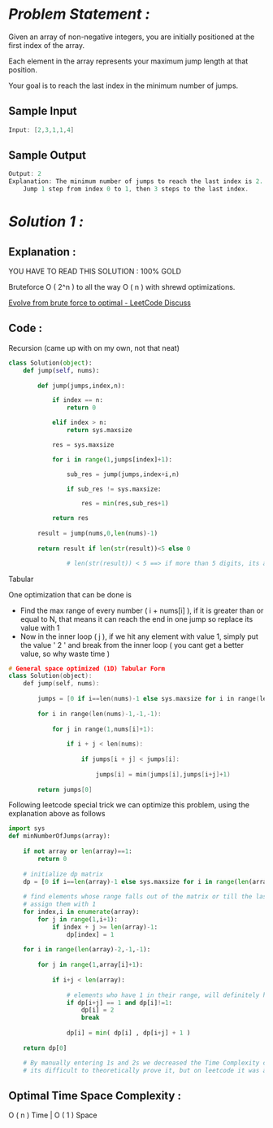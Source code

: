 # *Problem Statement :*

Given an array of non-negative integers, you are initially positioned at the first index of the array.

Each element in the array represents your maximum jump length at that position.

Your goal is to reach the last index in the minimum number of jumps.

## Sample Input

```cpp
Input: [2,3,1,1,4]
```

## Sample Output

```cpp
Output: 2
Explanation: The minimum number of jumps to reach the last index is 2.
    Jump 1 step from index 0 to 1, then 3 steps to the last index.
```

# *Solution 1 :*

## Explanation :

YOU HAVE TO READ THIS SOLUTION : 100% GOLD

Bruteforce O ( 2^n ) to all the way O ( n ) with shrewd optimizations.

[Evolve from brute force to optimal - LeetCode Discuss](https://leetcode.com/problems/jump-game-ii/discuss/18089/Evolve-from-brute-force-to-optimal)

## Code :

Recursion (came up with on my own, not that neat)

```python
class Solution(object):
    def jump(self, nums):
        
        def jump(jumps,index,n):

            if index == n:
                return 0

            elif index > n:
                return sys.maxsize

            res = sys.maxsize

            for i in range(1,jumps[index]+1):

                sub_res = jump(jumps,index+i,n)

                if sub_res != sys.maxsize:

                    res = min(res,sub_res+1)

            return res
        
        result = jump(nums,0,len(nums)-1)
			
        return result if len(str(result))<5 else 0

				# len(str(result)) < 5 ==> if more than 5 digits, its a sys.maxsize type variable
```

Tabular

One optimization that can be done is

- Find the max range of every number ( i + nums[i] ), if it is greater than or equal to N, that means it can reach the end in one jump so replace its value with 1
- Now in the inner loop ( j ), if we hit any element with value 1, simply put the value ' 2 ' and break from the inner loop ( you cant get a better value, so why waste time )

```cpp
# General space optimized (1D) Tabular Form
class Solution(object):
    def jump(self, nums):
        
        jumps = [0 if i==len(nums)-1 else sys.maxsize for i in range(len(nums))]
        
        for i in range(len(nums)-1,-1,-1):
            
            for j in range(1,nums[i]+1):
                
                if i + j < len(nums):
                    
                    if jumps[i + j] < jumps[i]:
                        
                        jumps[i] = min(jumps[i],jumps[i+j]+1)
                        
        return jumps[0]
```

Following leetcode special trick we can optimize this problem, using the explanation above as follows

```python
import sys
def minNumberOfJumps(array):
	
	if not array or len(array)==1:
		return 0
	
    # initialize dp matrix
	dp = [0 if i==len(array)-1 else sys.maxsize for i in range(len(array))]
	
	# find elements whose range falls out of the matrix or till the last element
	# assign them with 1
	for index,i in enumerate(array):
		for j in range(1,i+1):
			if index + j >= len(array)-1:
				dp[index] = 1
	
	for i in range(len(array)-2,-1,-1):
		
		for j in range(1,array[i]+1):
			
			if i+j < len(array):
				
				# elements who have 1 in their range, will definitely have minimum 2 jumps
				if dp[i+j] == 1 and dp[i]!=1:
					dp[i] = 2
					break
				
				dp[i] = min( dp[i] , dp[i+j] + 1 )
				
	return dp[0]

	# By manually entering 1s and 2s we decreased the Time Complexity considerably, although 
	# its difficult to theoretically prove it, but on leetcode it was a lot of difference
```

## Optimal Time Space Complexity :

O ( n ) Time | O ( 1 )  Space